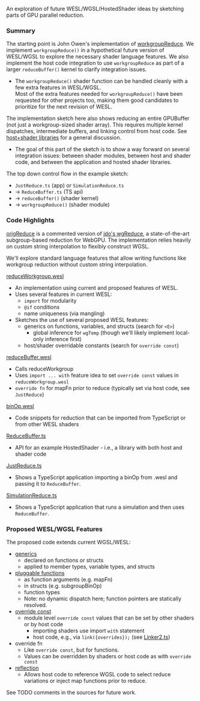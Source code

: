 An exploration of future WESL/WGSL/HostedShader ideas by sketching parts of GPU parallel reduction. 

### Summary

The starting point is John Owen's implementation of [workgroupReduce][jdo-reduce].
We implement `workgroupReduce()` 
in a hypothetical future version of WESL/WGSL to explore the necessary
shader language features.
We also implement the host code integration to use `workgroupReduce`
as part of a larger `reduceBuffer()` kernel to clarify
integration issues.

- The `workgroupReduce()` shader function can be handled cleanly with a few extra features in WESL/WGSL.  
Most of the extra features needed for `workgroupReduce()` 
have been requested for other projects too, 
making them good candidates to prioritize for the next revision of WESL.

The implementation sketch here also shows reducing an entire GPUBuffer 
(not just a workgroup-sized shader array).
This requires multiple kernel dispatches, intermediate buffers, 
and linking control from host code. 
See [host+shader libraries](https://hackmd.io/@mighdoll/ryM8IYqXlg) for a
general discussion. 

-  The goal of this part of the sketch is to show a way forward on several
  integration issues: 
  between shader modules, 
  between host and shader code, 
  and between the application and hosted shader libraries.

The top down control flow in the example sketch:
  - `JustReduce.ts` (app) or `SimulationReduce.ts`
  - -> `ReduceBuffer.ts` (TS api)
  - -> `reduceBuffer()` (shader kernel)
  - -> `workgroupReduce()` (shader module) 


### Code Highlights
[origReduce](./src/orig-reduce/origReduce.ts) is a commented version of 
[jdo's wgReduce][jdo-reduce], a state-of-the-art subgroup-based
reduction for WebGPU. 
The implementation relies heavily on custom string interpolation 
to flexibly construct WGSL.

We'll explore standard language features
that allow writing functions like workgroup reduction without custom string interpolation.

[reduceWorkgroup.wesl](./src/reduce/shaders/reduceWorkgroup.wesl)
- An implementation using current and proposed features of WESL.
- Uses several features in current WESL:
  - `import` for modularity
  - `@if` conditions
  - name uniqueness (via mangling)
- Sketches the use of several proposed WESL features: 
  - generics on functions, variables, and structs (search for `<E>`)
    - global inference for `wgTemp` (though we'll likely implement local-only inference first)
  - host/shader overridable constants (search for `override const`) 

[reduceBuffer.wesl](./src/reduce/shaders/reduceBuffer.wesl)
  - Calls reduceWorkgroup
  - Uses `import ... with` feature idea to set `override const` values in `reduceWorkgroup.wesl`
  - `override fn` for mapFn prior to reduce (typically set via host code, see `JustReduce`)

[binOp.wesl](./src/reduce/shaders/binOps.wesl)
  - Code snippets for reduction that can be imported from TypeScript or from other WESL shaders

[ReduceBuffer.ts](./src/reduce/ReduceBuffer.ts)
  - API for an example HostedShader -
    i.e., a library with both host and shader code

[JustReduce.ts](./src/app/JustReduce.ts)
  - Shows a TypeScript application importing a binOp from .wesl
    and passing it to `ReduceBuffer`.

[SimulationReduce.ts](./src/app/SimulationReduce.ts)
  - Shows a TypeScript application that runs a simulation and then
    uses `ReduceBuffer`.

### Proposed WESL/WGSL Features
The proposed code extends current WGSL/WESL:
- [generics](https://github.com/wgsl-tooling-wg/wesl-spec/issues/112)
  - declared on functions or structs
  - applied to member types, variable types, and structs
- [pluggable functions](https://github.com/wgsl-tooling-wg/wesl-spec/issues/133) 
  - as function arguments (e.g. mapFn)
  - in structs (e.g. subgroupBinOp)
  - function types
  - Note: no dynamic dispatch here; function pointers are statically resolved.
- [override const](https://github.com/wgsl-tooling-wg/wesl-spec/issues/132)
  - module level `override const` values that can be set by other shaders or by host code
    - importing shaders use import `with` statement
    - host code, e.g., via `link({overrides});` 
    (see [Linker2.ts](./src/linker/Linker2.ts))
- override fn
  - Like `override const`, but for functions.
  - Values can be overridden by shaders or host code as with `override const`
- [reflection](https://github.com/wgsl-tooling-wg/wesl-spec/issues/51)
  - Allows host code to reference WGSL code to select reduce variations
    or inject map functions prior to reduce.

See TODO comments in the sources for future work.

[jdo-reduce]: https://github.com/jowens/webgpu-benchmarking/blob/eec1d7191a6d0b2c809a360380b1d1f52e321c37/wgslFunctions.mjs#L324C1-L325C1